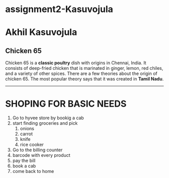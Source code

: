 # assignment2-Kasuvojula
# Akhil Kasuvojula
## Chicken 65
Chicken 65 is a **classic poultry** dish with origins in Chennai, India. It consists of deep-fried chicken that is marinated in ginger, lemon, red chiles, and a variety of other spices. There are a few theories about the origin of chicken 65. The most popular theory says that it was created in **Tamil Nadu**.

***

# SHOPING FOR BASIC NEEDS
1. Go to hyvee store by bookig a cab
2. start finding groceries and pick
     1. onions
     2. carrot
     3. knife
     4. rice cooker
3. Go to the billing counter
4. barcode with every product
5. pay the bill
6. book a cab
7. come back to home

